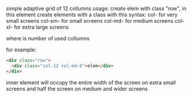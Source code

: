 simple adaptive grid of 12 collumns
usage: create elem with class "row", in this element create elements with a class with this syntax:
col-<number> for very small screens
col-sm-<number> for small screens
col-md-<number> for medium screens
col-xl-<number> for extra large screens

where <number> is number of used collumns

for example:
```html
<div class="row">
  <div class="col-12 col-md-6">elem</div>
</div>
```

inner element will occupy the entire width of the screen on extra small screens
and half the screen on medium and wider screens
